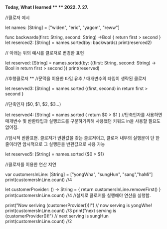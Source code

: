 
 **Today, What I learned  **
 ** 2022. 7. 27.**

 
//클로저 예시


let names: [String] = ["widen", "eric", "yagom", "reww"]


func backwards(first: String, second: String) ->Bool {
    return first > second
}
let reserced2: [String] = names.sorted(by: backwards)
print(reserced2)

// 아래는 위의 예시를 클로저로 변경한 표현

let reserved: [String] = names.sorted(by: {(first: String, second: String) -> Bool in
    return first > second
})
print(reserved)

//후행클로저 **
//문맥을 이용한 타입 유추 / 매개변수의 타입이 생략된 클로저

let reserved3: [String] = names.sorted {(first, second) in
    return first > second
    }

//단축인자 ($0, $1, $2, $3...)

let reserved4: [String] = names.sorted {
    return $0 > $1
}  //단축인자를 사용하면 매개변수 및 반환타입과 실행코드를 구분하기위해 사용했던 키워드 in을 사용할 필요도 없어짐.

//암시적 반환표현. 클로저가 반환값을 갖는 클로저이고, 클로저 내부의 실행문이 단 한 줄이라면 암시적으로 그 실행문을 반환값으로 사용 가능

let reserved5: [String] = names.sorted {$0 > $1}





//클로저를 이용한 연산 지연

var customersInLine: [String] = ["yongWha", "sungHun", "sang","haMi"]
print(customersInLine.count) //4

let customerProvider: () -> String = {
    return customersInLine.removeFirst()
}
print(customersInLine.count) //4
//실제로 클로저를 실행해야 연산을 실행함.

print("Now seriving \(customerProvider())!") // now serving is yongWhe!
print(customersInLine.count) //3
print("next serving is \(customerProvider())!") // next serving is sungHun
print(customersInLine.count)  //2

